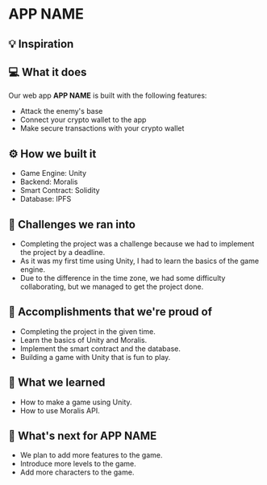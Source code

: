# APP NAME

## 💡 Inspiration

## 💻 What it does

Our web app **APP NAME** is built with the following features:

- Attack the enemy's base
- Connect your crypto wallet to the app
- Make secure transactions with your crypto wallet

## ⚙️ How we built it

- Game Engine: Unity
- Backend: Moralis
- Smart Contract: Solidity
- Database: IPFS

## 🧠 Challenges we ran into

- Completing the project was a challenge because we had to implement the project by a deadline.
- As it was my first time using Unity, I had to learn the basics of the game engine.
- Due to the difference in the time zone, we had some difficulty collaborating, but we managed to get the project done.

## 🏅 Accomplishments that we're proud of

- Completing the project in the given time.
- Learn the basics of Unity and Moralis.
- Implement the smart contract and the database.
- Building a game with Unity that is fun to play.

## 📖 What we learned

- How to make a game using Unity.
- How to use Moralis API.

## 🚀 What's next for APP NAME

- We plan to add more features to the game.
- Introduce more levels to the game.
- Add more characters to the game.
